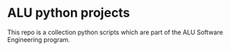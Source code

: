 # ALU python projects
This repo is a collection python scripts which are part of the ALU Software Engineering program. 
